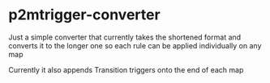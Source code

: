# p2mtrigger-converter
Just a simple converter that currently takes the shortened format and converts it to the longer one so each rule can be applied individually on any map

Currently it also appends Transition triggers onto the end of each map
